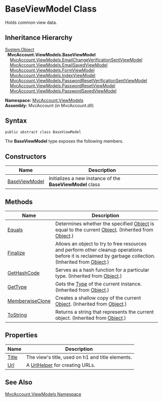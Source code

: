 BaseViewModel Class
===================
Holds common view data.


Inheritance Hierarchy
---------------------
[System.Object][1]  
  **MvcAccount.ViewModels.BaseViewModel**  
    [MvcAccount.ViewModels.EmailChangeVerificationSentViewModel][2]  
    [MvcAccount.ViewModels.EmailSavedViewModel][3]  
    [MvcAccount.ViewModels.FormViewModel<TInputModel>][4]  
    [MvcAccount.ViewModels.IndexViewModel][5]  
    [MvcAccount.ViewModels.PasswordResetVerificationSentViewModel][6]  
    [MvcAccount.ViewModels.PasswordResetViewModel][7]  
    [MvcAccount.ViewModels.PasswordSavedViewModel][8]  

**Namespace:** [MvcAccount.ViewModels][9]  
**Assembly:** MvcAccount (in MvcAccount.dll)

Syntax
------

```csharp
public abstract class BaseViewModel
```

The **BaseViewModel** type exposes the following members.


Constructors
------------

Name                | Description                                               
------------------- | --------------------------------------------------------- 
[BaseViewModel][10] | Initializes a new instance of the **BaseViewModel** class 


Methods
-------

Name                  | Description                                                                                                                                                
--------------------- | ---------------------------------------------------------------------------------------------------------------------------------------------------------- 
[Equals][11]          | Determines whether the specified [Object][1] is equal to the current [Object][1]. (Inherited from [Object][1].)                                            
[Finalize][12]        | Allows an object to try to free resources and perform other cleanup operations before it is reclaimed by garbage collection. (Inherited from [Object][1].) 
[GetHashCode][13]     | Serves as a hash function for a particular type. (Inherited from [Object][1].)                                                                             
[GetType][14]         | Gets the [Type][15] of the current instance. (Inherited from [Object][1].)                                                                                 
[MemberwiseClone][16] | Creates a shallow copy of the current [Object][1]. (Inherited from [Object][1].)                                                                           
[ToString][17]        | Returns a string that represents the current object. (Inherited from [Object][1].)                                                                         


Properties
----------

Name        | Description                                      
----------- | ------------------------------------------------ 
[Title][18] | The view's title, used on h1 and title elements. 
[Url][19]   | A [UrlHelper][20] for creating URLs.             


See Also
--------
[MvcAccount.ViewModels Namespace][9]  

[1]: http://msdn2.microsoft.com/en-us/library/e5kfa45b
[2]: ../EmailChangeVerificationSentViewModel/README.md
[3]: ../EmailSavedViewModel/README.md
[4]: ../FormViewModel_1/README.md
[5]: ../IndexViewModel/README.md
[6]: ../PasswordResetVerificationSentViewModel/README.md
[7]: ../PasswordResetViewModel/README.md
[8]: ../PasswordSavedViewModel/README.md
[9]: ../README.md
[10]: _ctor.md
[11]: http://msdn2.microsoft.com/en-us/library/bsc2ak47
[12]: http://msdn2.microsoft.com/en-us/library/4k87zsw7
[13]: http://msdn2.microsoft.com/en-us/library/zdee4b3y
[14]: http://msdn2.microsoft.com/en-us/library/dfwy45w9
[15]: http://msdn2.microsoft.com/en-us/library/42892f65
[16]: http://msdn2.microsoft.com/en-us/library/57ctke0a
[17]: http://msdn2.microsoft.com/en-us/library/7bxwbwt2
[18]: Title.md
[19]: Url.md
[20]: http://msdn2.microsoft.com/en-us/library/dd492578